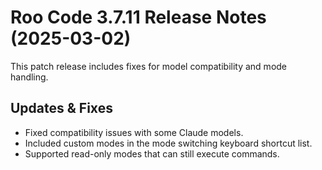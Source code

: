 # Roo Code 3.7.11 Release Notes (2025-03-02)

This patch release includes fixes for model compatibility and mode handling.

## Updates & Fixes

*   Fixed compatibility issues with some Claude models.
*   Included custom modes in the mode switching keyboard shortcut list.
*   Supported read-only modes that can still execute commands.